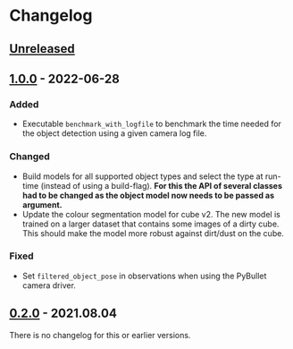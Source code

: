 # Changelog

## [Unreleased]

## [1.0.0] - 2022-06-28
### Added
- Executable `benchmark_with_logfile` to benchmark the time needed for the
  object detection using a given camera log file.

### Changed
- Build models for all supported object types and select the type at run-time
  (instead of using a build-flag).  **For this the API of several classes had to
  be changed as the object model now needs to be passed as argument.**
- Update the colour segmentation model for cube v2.  The new model is trained on
  a larger dataset that contains some images of a dirty cube.  This should make
  the model more robust against dirt/dust on the cube.

### Fixed
- Set `filtered_object_pose` in observations when using the PyBullet camera
  driver.


## [0.2.0] - 2021.08.04

There is no changelog for this or earlier versions.


[Unreleased]: https://github.com/open-dynamic-robot-initiative/trifinger_object_tracking/compare/v1.0.0...HEAD
[1.0.0]: https://github.com/open-dynamic-robot-initiative/trifinger_object_tracking/compare/v0.2.0...1.0.0
[0.2.0]: https://github.com/open-dynamic-robot-initiative/trifinger_object_tracking/releases/tag/v0.2.0
